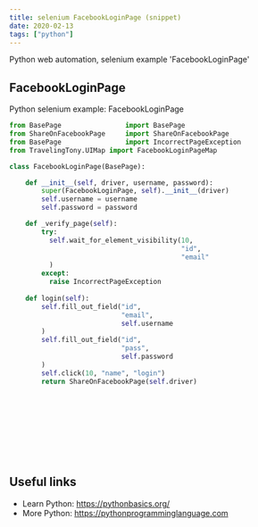 ```yaml
---
title: selenium FacebookLoginPage (snippet)
date: 2020-02-13
tags: ["python"]
---
```

Python web automation, selenium example 'FacebookLoginPage'


## FacebookLoginPage

Python selenium example: FacebookLoginPage

```python
from BasePage                import BasePage
from ShareOnFacebookPage     import ShareOnFacebookPage
from BasePage                import IncorrectPageException
from TravelingTony.UIMap import FacebookLoginPageMap

class FacebookLoginPage(BasePage):

    def __init__(self, driver, username, password):
        super(FacebookLoginPage, self).__init__(driver)
        self.username = username
        self.password = password

    def _verify_page(self):
        try:
          self.wait_for_element_visibility(10, 
                                           "id", 
                                           "email"
          )
        except:   
          raise IncorrectPageException
    
    def login(self):
        self.fill_out_field("id", 
                            "email", 
                            self.username
        )
        self.fill_out_field("id", 
                            "pass", 
                            self.password
        )
        self.click(10, "name", "login")
        return ShareOnFacebookPage(self.driver)
        
        
    
      
    






```

## Useful links

- Learn Python: https://pythonbasics.org/
- More Python: https://pythonprogramminglanguage.com
